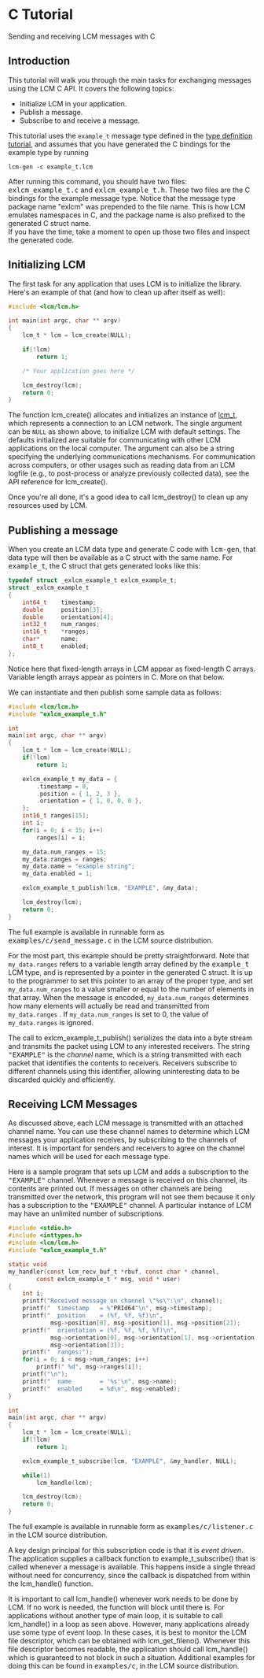 # C Tutorial

Sending and receiving LCM messages with C

## Introduction

This tutorial will walk you through the main tasks for exchanging messages
using the LCM C API.  It covers the following topics:

- Initialize LCM in your application.
- Publish a message.
- Subscribe to and receive a message.

This tutorial uses the `example_t` message type defined in the
[type definition tutorial](tutorial-lcmgen.md), and assumes that you have
generated the C bindings for the example type by running
``` 
lcm-gen -c example_t.lcm
``` 

After running this command, you should have two files:
<tt>exlcm_example_t.c</tt> and <tt>exlcm_example_t.h</tt>.  These two files are
the C bindings for the example message type.  Notice that the message type
package name "exlcm" was prepended to the file name.  This is how LCM emulates
namespaces in C, and the package name is also prefixed to the generated C struct name.  
If you have the time, take a moment to open up those two files and inspect the generated code.

## Initializing LCM

The first task for any application that uses LCM is to
initialize the library.  Here's an example of that (and how to clean
up after itself as well):

``` C
#include <lcm/lcm.h>

int main(int argc, char ** argv)
{
    lcm_t * lcm = lcm_create(NULL);

    if(!lcm)
        return 1;

    /* Your application goes here */

    lcm_destroy(lcm);
    return 0;
}
``` 

The function lcm_create() allocates and initializes an instance of
<a href="../doxygen_output/c_cpp/html/group__LcmC__lcm__t.html#gabb730c9e49442a4bcf400e0f2fef7576">lcm_t</a>, which represents a connection to an LCM network.  The single
argument can be `NULL` as shown above, to initialize LCM
with default settings.  The defaults initialized are suitable for communicating
with other LCM applications on the local computer.  The argument can also be a
string specifying the underlying communications mechanisms.
For communication across computers, or other usages such as reading data from
an LCM logfile (e.g., to post-process or analyze previously collected data),
see the API reference for lcm_create().

Once you're all done, it's a good idea to call lcm_destroy() to clean
up any resources used by LCM.
    
## Publishing a message

When you create an LCM data type and generate C code with <tt>lcm-gen</tt>,
that data type will then be available as a C struct with the same name.  For
<tt>example_t</tt>, the C struct that gets generated looks like this:
    
``` C
typedef struct _exlcm_example_t exlcm_example_t;
struct _exlcm_example_t
{
    int64_t    timestamp;
    double     position[3];
    double     orientation[4];
    int32_t    num_ranges;
    int16_t    *ranges;
    char*      name;
    int8_t     enabled;
};
``` 

Notice here that fixed-length arrays in LCM appear as fixed-length C arrays.
Variable length arrays appear as pointers in C.  More on that below.
    
We can instantiate and then publish some sample data as follows:
    
``` C
#include <lcm/lcm.h>
#include "exlcm_example_t.h"

int
main(int argc, char ** argv)
{
    lcm_t * lcm = lcm_create(NULL);
    if(!lcm)
        return 1;

    exlcm_example_t my_data = {
        .timestamp = 0,
        .position = { 1, 2, 3 },
        .orientation = { 1, 0, 0, 0 },
    };
    int16_t ranges[15];
    int i;
    for(i = 0; i < 15; i++)
        ranges[i] = i;

    my_data.num_ranges = 15;
    my_data.ranges = ranges;
    my_data.name = "example string";
    my_data.enabled = 1;

    exlcm_example_t_publish(lcm, "EXAMPLE", &my_data);

    lcm_destroy(lcm);
    return 0;
}
``` 

The full example is available in runnable form as
<tt>examples/c/send_message.c</tt> in the LCM source distribution.

For the most part, this example should be pretty straightforward.
Note that `my_data.ranges`  refers to a variable length array defined by the
<tt>example_t</tt> LCM type, and is represented by a pointer in the generated
C struct.  It is up to the programmer to set this pointer to an array of the
proper type, and set `my_data.num_ranges` to a value smaller or equal to the
number of elements in that array.  When the message is encoded,
`my_data.num_ranges` determines how many elements will actually be read and
transmitted from `my_data.ranges` .  If `my_data.num_ranges` is set to 0, the
value of `my_data.ranges`  is ignored.

The call to exlcm_example_t_publish() serializes the data into a byte stream and
transmits the packet using LCM to any interested receivers.  The string
<tt>"EXAMPLE"</tt> is the <em>channel</em> name, which is a string
transmitted with each packet that identifies the contents to receivers.
Receivers subscribe to different channels using this identifier, allowing
uninteresting data to be discarded quickly and efficiently.

## Receiving LCM Messages

As discussed above, each LCM message is transmitted with an attached channel
name.  You can use these channel names to determine which LCM messages your
application receives, by subscribing to the channels of interest.  It is
important for senders and receivers to agree on the channel names which will
be used for each message type.

Here is a sample program that sets up LCM and adds a subscription to the
<tt>"EXAMPLE"</tt> channel.  Whenever a message is received on this
channel, its contents are printed out.  If messages on other channels are
being transmitted over the network, this program will not see them because it
only has a subscription to the <tt>"EXAMPLE"</tt> channel.  A
particular instance of LCM may have an unlimited number of subscriptions.

``` C
#include <stdio.h>
#include <inttypes.h>
#include <lcm/lcm.h>
#include "exlcm_example_t.h"

static void
my_handler(const lcm_recv_buf_t *rbuf, const char * channel, 
        const exlcm_example_t * msg, void * user)
{
    int i;
    printf("Received message on channel \"%s\":\n", channel);
    printf("  timestamp   = %"PRId64"\n", msg->timestamp);
    printf("  position    = (%f, %f, %f)\n",
            msg->position[0], msg->position[1], msg->position[2]);
    printf("  orientation = (%f, %f, %f, %f)\n",
            msg->orientation[0], msg->orientation[1], msg->orientation[2],
            msg->orientation[3]);
    printf("  ranges:");
    for(i = 0; i < msg->num_ranges; i++)
        printf(" %d", msg->ranges[i]);
    printf("\n");
    printf("  name        = '%s'\n", msg->name);
    printf("  enabled     = %d\n", msg->enabled);
}

int
main(int argc, char ** argv)
{
    lcm_t * lcm = lcm_create(NULL);
    if(!lcm)
        return 1;

    exlcm_example_t_subscribe(lcm, "EXAMPLE", &my_handler, NULL);

    while(1)
        lcm_handle(lcm);

    lcm_destroy(lcm);
    return 0;
}
``` 

The full example is available in runnable form as
<tt>examples/c/listener.c</tt> in the LCM source distribution.

A key design principal for this subscription code is that it is <em>event
driven</em>.  The application supplies a callback function to example_t_subscribe()
that is called whenever a message is available.  This happens inside a single
thread without need for concurrency, since the callback is dispatched from
within the lcm_handle() function.

It is important to call lcm_handle() whenever work needs to be done by LCM.
If no work is needed, the function will block until there is.  For
applications without another type of main loop, it is suitable to call
lcm_handle() in a loop as seen above.  However, many applications already use
some type of event loop.  In these cases, it is best to monitor the LCM file
descriptor, which can be obtained with lcm_get_fileno().  Whenever this
file descriptor becomes readable, the application should call lcm_handle()
which is guaranteed to not block in such a situation.  Additional examples for
doing this can be found in <tt>examples/c</tt>, in the LCM source distribution.
